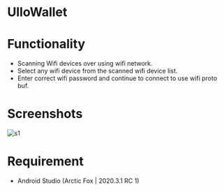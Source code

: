 # UlloWallet

# Functionality
- Scanning Wifi devices over using wifi network.
- Select any wifi device from the scanned wifi device list.
- Enter correct wifi password and continue to connect to use wifi proto buf.

# Screenshots
![s1](https://user-images.githubusercontent.com/88431319/128853939-8b0937ab-4b75-4f00-99de-f383e4c9904c.png)

# Requirement
- Android Studio (Arctic Fox | 2020.3.1 RC 1)

